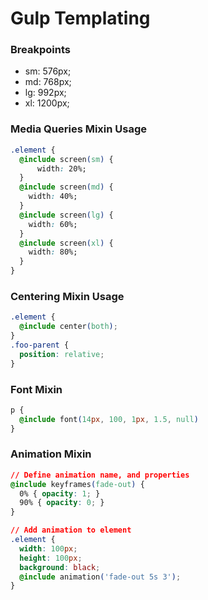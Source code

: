# Gulp Templating

### Breakpoints

- sm: 576px;
- md: 768px;
- lg: 992px;
- xl: 1200px;

### Media Queries Mixin Usage

```css
.element {
  @include screen(sm) {
      width: 20%;
  }
  @include screen(md) {
    width: 40%;
  }
  @include screen(lg) {
    width: 60%;
  }
  @include screen(xl) {
    width: 80%;
  }
}
```

### Centering Mixin Usage

```css
.element {
  @include center(both);
}
.foo-parent {
  position: relative;
}
```

### Font Mixin

```css
p {
  @include font(14px, 100, 1px, 1.5, null)
}
```

### Animation Mixin

```css
// Define animation name, and properties
@include keyframes(fade-out) {
  0% { opacity: 1; }
  90% { opacity: 0; }
}

// Add animation to element
.element {
  width: 100px;
  height: 100px;
  background: black;
  @include animation('fade-out 5s 3');
}
```
